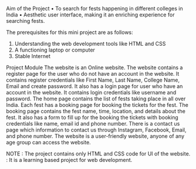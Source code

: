 Aim of the Project 
•	To search for fests happening in different colleges in India 
•	Aesthetic user interface, making it an enriching experience for searching fests.

The prerequisites for this mini project are as follows:
1.	Understanding the web development tools like HTML and CSS
2.	A functioning laptop or computer
3.	Stable Internet 

Project Module 
The website is an Online website. 
The website contains a register page for the user who do not have an account in the website. It contains register credentials like First Name, Last Name, College Name, Email and create password. 
It also has a login page for user who have an account in the website. It contains login credentials like username and password. 
The home page contains the list of fests taking place in all over India. 
Each fest has a booking page for booking the tickets for the fest. 
The booking page contains the fest name, time, location, and details about the fest. It also has a form to fill up for the booking the tickets with booking credentials like name, email id and phone number.
There is a contact us page which information to contact us through Instagram, Facebook, Email, and phone number.
The website is a user-friendly website, anyone of any age group can access the website.

NOTE : The project contains only HTML and CSS code for UI of the website.
     : It is a learning based project for web development.

